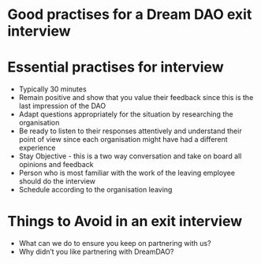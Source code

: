 # Good practises for a Dream DAO exit interview

# Essential practises for interview

- Typically 30 minutes
- Remain positive and show that you value their feedback since this is the last impression of the DAO
- Adapt questions appropriately for the situation by researching the organisation
- Be ready to listen to their responses attentively and understand their point of view since each organisation might have had a different experience
- Stay Objective  - this is a two way conversation and take on board all opinions and feedback
- Person who is most familiar with the work of the leaving employee should do the interview
- Schedule according to the organisation leaving

# Things to Avoid in an exit interview

- What can we do to ensure you keep on partnering with us?
- Why didn’t you like partnering with DreamDAO?